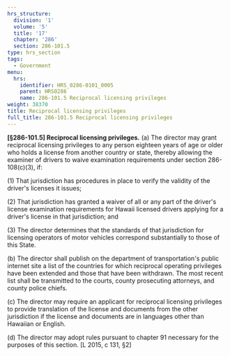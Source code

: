 ```yaml
---
hrs_structure:
  division: '1'
  volume: '5'
  title: '17'
  chapter: '286'
  section: 286-101.5
type: hrs_section
tags:
  - Government
menu:
  hrs:
    identifier: HRS_0286-0101_0005
    parent: HRS0286
    name: 286-101.5 Reciprocal licensing privileges
weight: 38370
title: Reciprocal licensing privileges
full_title: 286-101.5 Reciprocal licensing privileges
---
```

**[§286-101.5] Reciprocal licensing privileges.** (a) The director may grant reciprocal licensing privileges to any person eighteen years of age or older who holds a license from another country or state, thereby allowing the examiner of drivers to waive examination requirements under section 286-108(c)(3), if:

(1) That jurisdiction has procedures in place to verify the validity of the driver's licenses it issues;

(2) That jurisdiction has granted a waiver of all or any part of the driver's license examination requirements for Hawaii licensed drivers applying for a driver's license in that jurisdiction; and

(3) The director determines that the standards of that jurisdiction for licensing operators of motor vehicles correspond substantially to those of this State.

(b) The director shall publish on the department of transportation's public internet site a list of the countries for which reciprocal operating privileges have been extended and those that have been withdrawn. The most recent list shall be transmitted to the courts, county prosecuting attorneys, and county police chiefs.

(c) The director may require an applicant for reciprocal licensing privileges to provide translation of the license and documents from the other jurisdiction if the license and documents are in languages other than Hawaiian or English.

(d) The director may adopt rules pursuant to chapter 91 necessary for the purposes of this section. [L 2015, c 131, §2]